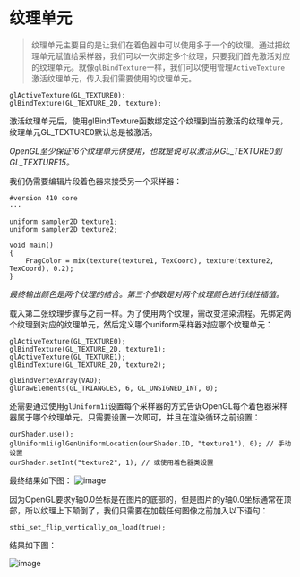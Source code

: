 # 纹理单元

> 纹理单元主要目的是让我们在着色器中可以使用多于一个的纹理。通过把纹理单元赋值给采样器，我们可以一次绑定多个纹理，只要我们首先激活对应的纹理单元。就像`glBindTexture`一样，我们可以使用管理`ActiveTexture`激活纹理单元，传入我们需要使用的纹理单元。


```
glActiveTexture(GL_TEXTURE0):
glBindTexture(GL_TEXTURE_2D, texture);
```

激活纹理单元后，使用glBindTexture函数绑定这个纹理到当前激活的纹理单元，纹理单元GL_TEXTURE0默认总是被激活。

*OpenGL至少保证16个纹理单元供使用，也就是说可以激活从GL_TEXTURE0到GL_TEXTURE15。*

我们仍需要编辑片段着色器来接受另一个采样器：

```
#version 410 core
···

uniform sampler2D texture1;
uniform sampler2D texture2;

void main()
{
    FragColor = mix(texture(texture1, TexCoord), texture(texture2, TexCoord), 0.2);
}
```

*最终输出颜色是两个纹理的结合。第三个参数是对两个纹理颜色进行线性插值。*

载入第二张纹理步骤与之前一样。为了使用两个纹理，需改变渲染流程。先绑定两个纹理到对应的纹理单元，然后定义哪个uniform采样器对应哪个纹理单元：

```
glActiveTexture(GL_TEXTURE0);
glBindTexture(GL_TEXTURE_2D, texture1);
glActiveTexture(GL_TEXTURE1);
glBindTexture(GL_TEXTURE_2D, texture2);

glBindVertexArray(VAO);
glDrawElements(GL_TRIANGLES, 6, GL_UNSIGNED_INT, 0);
```

还需要通过使用`glUniform1i`设置每个采样器的方式告诉OpenGL每个着色器采样器属于哪个纹理单元。只需要设置一次即可，并且在渲染循环之前设置：

```
ourShader.use();
glUniform1i(glGenUniformLocation(ourShader.ID, "texture1"), 0); // 手动设置
ourShader.setInt("texture2", 1); // 或使用着色器类设置
```

最终结果如下图：
![image](https://github.com/Orient-ZY/OpenGL-Learning/raw/master/img/texture_unit1.png)

因为OpenGL要求y轴0.0坐标是在图片的底部的，但是图片的y轴0.0坐标通常在顶部，所以纹理上下颠倒了，我们只需要在加载任何图像之前加入以下语句：

```
stbi_set_flip_vertically_on_load(true);
```

结果如下图：

![image](https://github.com/Orient-ZY/OpenGL-Learning/raw/master/img/texture_unit2.png)
